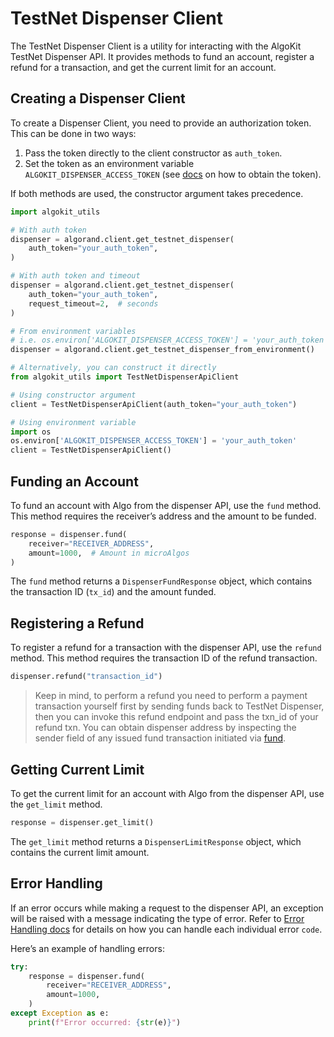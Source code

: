 # TestNet Dispenser Client

The TestNet Dispenser Client is a utility for interacting with the AlgoKit TestNet Dispenser API. It provides methods to fund an account, register a refund for a transaction, and get the current limit for an account.

## Creating a Dispenser Client

To create a Dispenser Client, you need to provide an authorization token. This can be done in two ways:

1. Pass the token directly to the client constructor as `auth_token`.
2. Set the token as an environment variable `ALGOKIT_DISPENSER_ACCESS_TOKEN` (see [docs](https://github.com/algorandfoundation/algokit-cli/blob/main/docs/features/dispenser.md#login) on how to obtain the token).

If both methods are used, the constructor argument takes precedence.

```python
import algokit_utils

# With auth token
dispenser = algorand.client.get_testnet_dispenser(
    auth_token="your_auth_token",
)

# With auth token and timeout
dispenser = algorand.client.get_testnet_dispenser(
    auth_token="your_auth_token",
    request_timeout=2,  # seconds
)

# From environment variables
# i.e. os.environ['ALGOKIT_DISPENSER_ACCESS_TOKEN'] = 'your_auth_token'
dispenser = algorand.client.get_testnet_dispenser_from_environment()

# Alternatively, you can construct it directly
from algokit_utils import TestNetDispenserApiClient

# Using constructor argument
client = TestNetDispenserApiClient(auth_token="your_auth_token")

# Using environment variable
import os
os.environ['ALGOKIT_DISPENSER_ACCESS_TOKEN'] = 'your_auth_token'
client = TestNetDispenserApiClient()
```

## Funding an Account

To fund an account with Algo from the dispenser API, use the `fund` method. This method requires the receiver’s address and the amount to be funded.

```python
response = dispenser.fund(
    receiver="RECEIVER_ADDRESS",
    amount=1000,  # Amount in microAlgos
)
```

The `fund` method returns a `DispenserFundResponse` object, which contains the transaction ID (`tx_id`) and the amount funded.

## Registering a Refund

To register a refund for a transaction with the dispenser API, use the `refund` method. This method requires the transaction ID of the refund transaction.

```python
dispenser.refund("transaction_id")
```

> Keep in mind, to perform a refund you need to perform a payment transaction yourself first by sending funds back to TestNet Dispenser, then you can invoke this refund endpoint and pass the txn_id of your refund txn. You can obtain dispenser address by inspecting the sender field of any issued fund transaction initiated via [fund]().

## Getting Current Limit

To get the current limit for an account with Algo from the dispenser API, use the `get_limit` method.

```python
response = dispenser.get_limit()
```

The `get_limit` method returns a `DispenserLimitResponse` object, which contains the current limit amount.

## Error Handling

If an error occurs while making a request to the dispenser API, an exception will be raised with a message indicating the type of error. Refer to [Error Handling docs](https://github.com/algorandfoundation/algokit/blob/main/docs/testnet_api.md#error-handling) for details on how you can handle each individual error `code`.

Here’s an example of handling errors:

```python
try:
    response = dispenser.fund(
        receiver="RECEIVER_ADDRESS",
        amount=1000,
    )
except Exception as e:
    print(f"Error occurred: {str(e)}")
```
